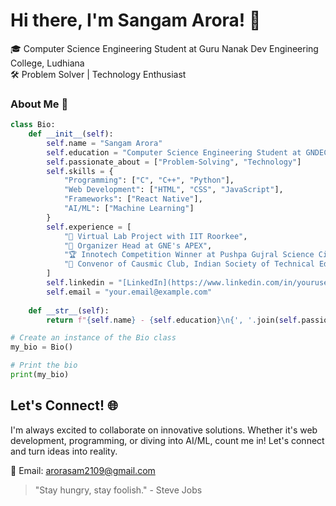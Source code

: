 # Hi there, I'm Sangam Arora! 👋

🎓 Computer Science Engineering Student at Guru Nanak Dev Engineering College, Ludhiana  
🛠️ Problem Solver | Technology Enthusiast

### About Me 🚀

```Python
class Bio:
    def __init__(self):
        self.name = "Sangam Arora"
        self.education = "Computer Science Engineering Student at GNDEC, Ludhiana"
        self.passionate_about = ["Problem-Solving", "Technology"]
        self.skills = {
            "Programming": ["C", "C++", "Python"],
            "Web Development": ["HTML", "CSS", "JavaScript"],
            "Frameworks": ["React Native"],
            "AI/ML": ["Machine Learning"]
        }
        self.experience = [
            "🔬 Virtual Lab Project with IIT Roorkee",
            "👥 Organizer Head at GNE's APEX",
            "🏆 Innotech Competition Winner at Pushpa Gujral Science City",
            "🌟 Convenor of Causmic Club, Indian Society of Technical Education"
        ]
        self.linkedin = "[LinkedIn](https://www.linkedin.com/in/yourusername)"
        self.email = "your.email@example.com"
    
    def __str__(self):
        return f"{self.name} - {self.education}\n{', '.join(self.passionate_about)}"

# Create an instance of the Bio class
my_bio = Bio()

# Print the bio
print(my_bio)
```

## Let's Connect! 🌐

I'm always excited to collaborate on innovative solutions. Whether it's web development, programming, or diving into AI/ML, count me in! Let's connect and turn ideas into reality.

📧 Email: [arorasam2109@gmail.com](mailto:arorasam2109@gmail.com)

> "Stay hungry, stay foolish." - Steve Jobs



